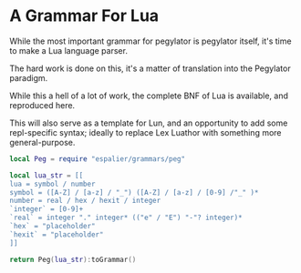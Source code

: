 # A Grammar For Lua

While the most important grammar for pegylator is pegylator itself, it's
time to make a Lua language parser.


The hard work is done on this, it's a matter of translation into the
Pegylator paradigm.


While this a hell of a lot of work, the complete BNF of Lua is available,
and reproduced here.


This will also serve as a template for Lun, and an opportunity to add some
repl-specific syntax; ideally to replace Lex Luathor with something more
general-purpose.

```lua
local Peg = require "espalier/grammars/peg"
```
```lua
local lua_str = [[
lua = symbol / number
symbol = ([A-Z] / [a-z] / "_") ([A-Z] / [a-z] / [0-9] /"_" )*
number = real / hex / hexit / integer
`integer` = [0-9]+
`real` = integer "." integer* (("e" / "E") "-"? integer)*
`hex` = "placeholder"
`hexit` = "placeholder"
]]
```
```lua
return Peg(lua_str):toGrammar()
```
